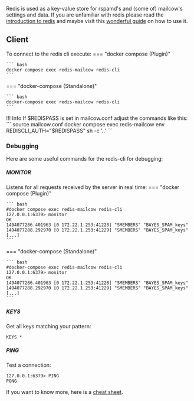 Redis is used as a key-value store for rspamd's and (some of) mailcow's settings and data. If you are unfamiliar with redis please read the [introduction to redis](https://redis.io/topics/introduction) and maybe visit this [wonderful guide](http://try.redis.io/) on how to use it.

## Client

To connect to the redis cli execute:
=== "docker compose (Plugin)"

    ``` bash
    docker compose exec redis-mailcow redis-cli
    ```

=== "docker-compose (Standalone)"

    ``` bash
    docker-compose exec redis-mailcow redis-cli
    ```

!!! Info
    If $REDISPASS is set in mailcow.conf adjust the commands like this:
    ```
    source mailcow.conf
    docker compose exec redis-mailcow env REDISCLI_AUTH="$REDISPASS" sh -c '..'
    ```

### Debugging

Here are some useful commands for the redis-cli for debugging:

##### MONITOR

Listens for all requests received by the server in real time:
=== "docker compose (Plugin)"

    ``` bash
    #docker compose exec redis-mailcow redis-cli
    127.0.0.1:6379> monitor
    OK
    1494077286.401963 [0 172.22.1.253:41228] "SMEMBERS" "BAYES_SPAM_keys"
    1494077288.292970 [0 172.22.1.253:41229] "SMEMBERS" "BAYES_SPAM_keys"
    [...]
    ```

=== "docker-compose (Standalone)"

    ``` bash
    #docker-compose exec redis-mailcow redis-cli
    127.0.0.1:6379> monitor
    OK
    1494077286.401963 [0 172.22.1.253:41228] "SMEMBERS" "BAYES_SPAM_keys"
    1494077288.292970 [0 172.22.1.253:41229] "SMEMBERS" "BAYES_SPAM_keys"
    [...]
    ```

##### KEYS

Get all keys matching your pattern:

```
KEYS *
```

##### PING

Test a connection:

```
127.0.0.1:6379> PING
PONG
```

If you want to know more, here is a [cheat sheet](https://www.cheatography.com/tasjaevan/cheat-sheets/redis/).
